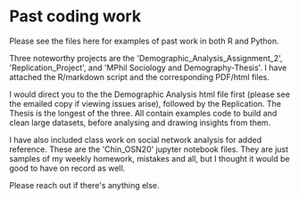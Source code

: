 # Past coding work

Please see the files here for examples of past work in both R and Python. 

Three noteworthy projects are the 'Demographic_Analysis_Assignment_2', 'Replication_Project', and 'MPhil Sociology and Demography-Thesis'. I have attached the R/markdown script and the corresponding PDF/html files. 

I would direct you to the the Demographic Analysis html file first (please see the emailed copy if viewing issues arise), followed by the Replication. The Thesis is the longest of the three. All contain examples code to build and clean large datasets, before analysing and drawing insights from them.

I have also included class work on social network analysis for added reference. These are the 'Chin_OSN20' jupyter notebook files. They are just samples of my weekly homework, mistakes and all, but I thought it would be good to have on record as well.

Please reach out if there's anything else.
